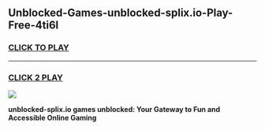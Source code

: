 
## Unblocked-Games-unblocked-splix.io-Play-Free-4ti6l
<h3>
<a href="https://premium76.site?title=unblocked-splix.io&ref=21A">CLICK TO PLAY</a></h3>
<hr>

<h3>
<a href="https://premium76.site?title=unblocked-splix.io&ref=21A">CLICK 2 PLAY</a>
  
</h3>

<a href="https://premium76.site?title=unblocked-splix.io&ref=21A"><img src="https://clearcache.store/games.png"></a>


**unblocked-splix.io games unblocked: Your Gateway to Fun and Accessible Online Gaming**
